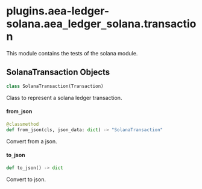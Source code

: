 <a id="plugins.aea-ledger-solana.aea_ledger_solana.transaction"></a>

# plugins.aea-ledger-solana.aea`_`ledger`_`solana.transaction

This module contains the tests of the solana module.

<a id="plugins.aea-ledger-solana.aea_ledger_solana.transaction.SolanaTransaction"></a>

## SolanaTransaction Objects

```python
class SolanaTransaction(Transaction)
```

Class to represent a solana ledger transaction.

<a id="plugins.aea-ledger-solana.aea_ledger_solana.transaction.SolanaTransaction.from_json"></a>

#### from`_`json

```python
@classmethod
def from_json(cls, json_data: dict) -> "SolanaTransaction"
```

Convert from a json.

<a id="plugins.aea-ledger-solana.aea_ledger_solana.transaction.SolanaTransaction.to_json"></a>

#### to`_`json

```python
def to_json() -> dict
```

Convert to json.

